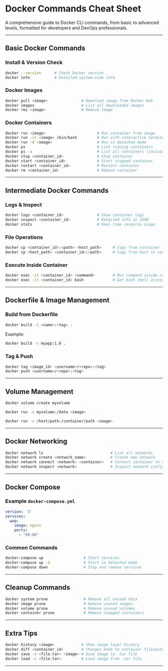 # Docker Commands Cheat Sheet

A comprehensive guide to Docker CLI commands, from basic to advanced levels, formatted for developers and DevOps professionals.

---

## Basic Docker Commands

### Install & Version Check

```bash
docker --version      # Check Docker version
docker info           # Detailed system-wide info
```

### Docker Images

```bash
docker pull <image>               # Download image from Docker Hub
docker images                     # List all downloaded images
docker rmi <image>                # Remove image
```

### Docker Containers

```bash
docker run <image>                       # Run container from image
docker run -it <image> /bin/bash         # Run with interactive terminal
docker run -d <image>                    # Run in detached mode
docker ps                                # List running containers
docker ps -a                             # List all containers (including stopped)
docker stop <container_id>               # Stop container
docker start <container_id>              # Start stopped container
docker restart <container_id>            # Restart container
docker rm <container_id>                 # Remove container
```

---

## Intermediate Docker Commands

### Logs & Inspect

```bash
docker logs <container_id>               # Show container logs
docker inspect <container_id>            # Detailed info in JSON
docker stats                             # Real-time resource usage
```

### File Operations

```bash
docker cp <container_id>:<path> <host_path>     # Copy from container to host
docker cp <host_path> <container_id>:<path>     # Copy from host to container
```

### Execute Inside Container

```bash
docker exec -it <container_id> <command>        # Run command inside container
docker exec -it <container_id> bash             # Get bash shell access
```

---

## Dockerfile & Image Management

### Build from Dockerfile

```bash
docker build -t <name>:<tag> .
```

Example:

```bash
docker build -t myapp:1.0 .
```

### Tag & Push

```bash
docker tag <image_id> <username>/<repo>:<tag>
docker push <username>/<repo>:<tag>
```

---

## Volume Management

```bash
docker volume create myvolume

docker run -v myvolume:/data <image>

docker run -v /host/path:/container/path <image>
```

---

##  Docker Networking

```bash
docker network ls                              # List all networks
docker network create <network_name>           # Create new network
docker network connect <network> <container>   # Connect container to network
docker network inspect <network>               # Inspect network configuration
```

---

##  Docker Compose

### Example `docker-compose.yml`

```yaml
version: '3'
services:
  web:
    image: nginx
    ports:
      - "80:80"
```

### Common Commands

```bash
docker-compose up                  # Start services
docker-compose up -d               # Start in detached mode
docker-compose down                # Stop and remove services
```

---

## Cleanup Commands

```bash
docker system prune                # Remove all unused data
docker image prune                 # Remove unused images
docker volume prune                # Remove unused volumes
docker container prune             # Remove stopped containers
```

---

## Extra Tips

```bash
docker history <image>            # Show image layer history
docker diff <container_id>        # Changes made to container filesystem
docker save -o <file.tar> <image> # Save image to .tar file
docker load -i <file.tar>         # Load image from .tar file
```

---

